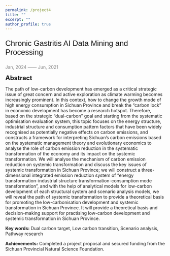 ```yaml
---
permalink: /project4
title: ""
excerpt: ""
author_profile: true
---
```



<p style="font-family: 'Arial', sans-serif; font-size: 24px;">Chronic Gastritis AI Data Mining and Processing</p>

<span style="color: grey;">Jan, 2024 —— Jun, 2021</span>

<span style="font-size:20px;">**Abstract**</span>

The path of low-carbon development has emerged as a critical strategic issue of great concern and active exploration as climate warming becomes increasingly prominent. In this context, how to change the growth mode of high energy consumption in Sichuan Province and break the “carbon lock” in economic development has become a research hotspot. Therefore, based on the strategic “dual-carbon” goal and starting from the systematic optimisation evaluation system, this topic focuses on the energy structure, industrial structure and consumption pattern factors that have been widely recognised as potentially negative effects on carbon emissions, and constructs a framework for interpreting Sichuan’s carbon emissions based on the systematic management theory and evolutionary economics to analyse the role of carbon emission reduction in the systematic transformation of the economy and its impact on the systemic transformation. We will analyse the mechanism of carbon emission reduction on systemic transformation and discuss the key issues of systemic transformation in Sichuan Province; we will construct a three-dimensional integrated emission reduction system of “energy transformation-industrial structure transformation-consumption mode transformation”, and with the help of analytical models for low-carbon development of each structural system and scenario analysis models, we will reveal the path of systemic transformation to provide a theoretical basis for promoting the low-carbonisation development and systemic transformation in Sichuan Province. It will provide a theoretical basis and decision-making support for practising low-carbon development and systemic transformation in Sichuan Province.

**Key words:** Dual carbon target, Low carbon transition, Scenario analysis, Pathway research

**Achievements:** Completed a project proposal and secured funding from the Sichuan Provincial Natural Science Foundation. 
